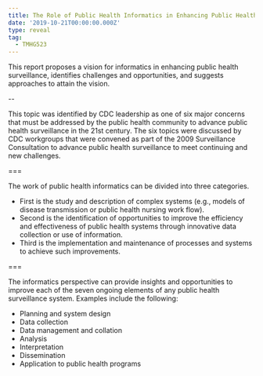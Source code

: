 ```yaml
---
title: The Role of Public Health Informatics in Enhancing Public Health Surveillance
date: '2019-10-21T00:00:00.000Z'
type: reveal
tag:
  - TMHG523
---
```


This report proposes a vision for informatics in enhancing public health surveillance, identifies challenges and opportunities, and suggests approaches to attain the vision. 

--

This topic was identified by CDC leadership as one of six major concerns that must be addressed by the public health community to advance public health surveillance in the 21st century. The six topics were discussed by CDC workgroups that were convened as part of the 2009 Surveillance Consultation to advance public health surveillance to meet continuing and new challenges.

===

The work of public health informatics can be divided into three categories. 
- First is the study and description of complex systems (e.g., models of disease transmission or public health nursing work flow). 
- Second is the identification of opportunities to improve the efficiency and effectiveness of public health systems through innovative data collection or use of information. 
- Third is the implementation and maintenance of processes and systems to achieve such improvements.

===

The informatics perspective can provide insights and opportunities to improve each of the seven ongoing elements of any public health surveillance system. Examples include the following:
- Planning and system design
- Data collection
- Data management and collation
- Analysis
- Interpretation
- Dissemination
- Application to public health programs
